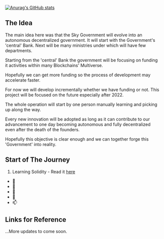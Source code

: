 [![Anurag's GitHub stats](https://github-readme-stats.vercel.app/api?username=SkyGovernment)](https://github.com/anuraghazra/github-readme-stats)

## The Idea
The main idea here was that the Sky Government will evolve into an autonomous decentralized government. It will start with the Government's 'central' Bank.
Next will be many ministries under which will have few departments.

Starting from the 'central' Bank the government will be focusing on funding it activities within many Blockchains' Multiverse.

Hopefully we can get more funding so the process of development may accelerate faster.

For now we will develop incrementally whether we have funding or not. This project will be focused on the future especially after 2022.

The whole operation will start by one person manually learning and picking up along the way.

Every new innovation will be adopted as long as it can contribute to our advancement to one day becoming autonomous and fully decentralized even after the death of the founders.

Hopefully this objective is clear enough and we can together forge this 'Government' into reality.

## Start of The Journey
1. Learning Solidity - Read it [here](https://github.com/SkyGovernment/SolidityFromZero/blob/main/README.md)


- 👋 
- 👀 
- 🌱 
- 💞️ 
- 📫 

## Links for Reference

...More updates to come soon.
<!---
SkyGovernment/SkyGovernment is a ✨ special ✨ repository because its `README.md` (this file) appears on your GitHub profile.
You can click the Preview link to take a look at your changes.
--->
